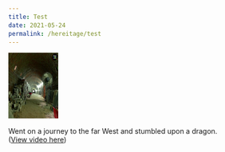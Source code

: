 ```yaml
---
title: Test
date: 2021-05-24
permalink: /hereitage/test
---
```


<p><a href="https://fb.watch/5GWXNXRpsY/">
<img src="/images/Dragon%20kiln.PNG" alt="https://fb.watch/5GWXNXRpsY/" width="100" height="132">
</a></p>

Went on a journey to the far West and stumbled upon a dragon. <br> (<a href="https://fb.watch/5GWXNXRpsY/" target="_blank">View video here</a>)

